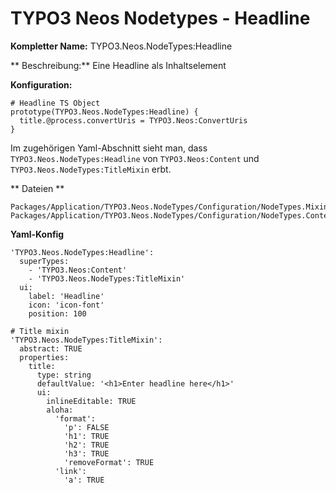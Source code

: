 # TYPO3 Neos Nodetypes - Headline

**Kompletter Name:** TYPO3.Neos.NodeTypes:Headline

** Beschreibung:** Eine Headline als Inhaltselement

**Konfiguration:**

```
# Headline TS Object
prototype(TYPO3.Neos.NodeTypes:Headline) {
  title.@process.convertUris = TYPO3.Neos:ConvertUris
}
```

Im zugehörigen Yaml-Abschnitt sieht man, dass `TYPO3.Neos.NodeTypes:Headline` von `TYPO3.Neos:Content` und `TYPO3.Neos.NodeTypes:TitleMixin` erbt.

** Dateien **

```
Packages/Application/TYPO3.Neos.NodeTypes/Configuration/NodeTypes.Mixins.yaml
Packages/Application/TYPO3.Neos.NodeTypes/Configuration/NodeTypes.Content.yaml
```

**Yaml-Konfig**

```
'TYPO3.Neos.NodeTypes:Headline':
  superTypes:
    - 'TYPO3.Neos:Content'
    - 'TYPO3.Neos.NodeTypes:TitleMixin'
  ui:
    label: 'Headline'
    icon: 'icon-font'
    position: 100

# Title mixin
'TYPO3.Neos.NodeTypes:TitleMixin':
  abstract: TRUE
  properties:
    title:
      type: string
      defaultValue: '<h1>Enter headline here</h1>'
      ui:
        inlineEditable: TRUE
        aloha:
          'format':
            'p': FALSE
            'h1': TRUE
            'h2': TRUE
            'h3': TRUE
            'removeFormat': TRUE
          'link':
            'a': TRUE
```
